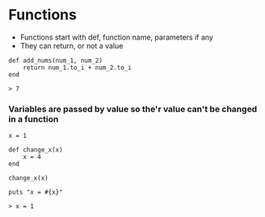 # Functions

* Functions start with def, function name, parameters if any
* They can return, or not a value

```
def add_nums(num_1, num_2)
	return num_1.to_i + num_2.to_i
end

> 7
```

### Variables are passed by value so the'r value can't be changed in a function


```
x = 1

def change_x(x)
	x = 4
end 

change_x(x)

puts "x = #{x}"

> x = 1
```



